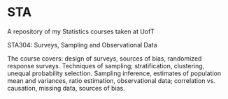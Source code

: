 # STA
A repository of my Statistics courses taken at UofT

STA304: Surveys, Sampling and Observational Data

The course covers: design of surveys, sources of bias, randomized response surveys. Techniques of sampling; stratification, clustering, unequal probability selection. Sampling inference, estimates of population mean and variances, ratio estimation, observational data; correlation vs. causation, missing data, sources of bias. 
